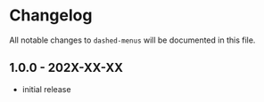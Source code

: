 # Changelog

All notable changes to `dashed-menus` will be documented in this file.

## 1.0.0 - 202X-XX-XX

- initial release
